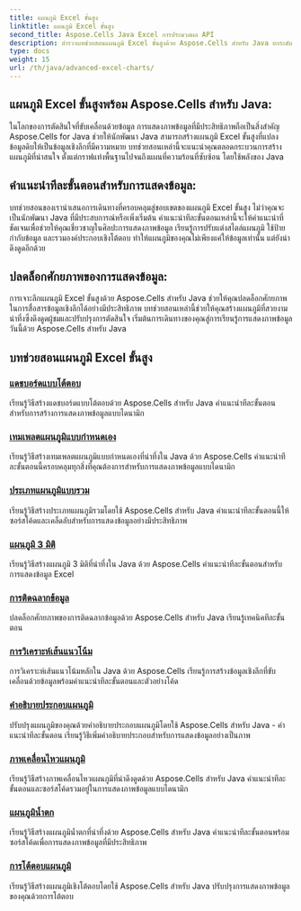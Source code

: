 ```yaml
---
title: แผนภูมิ Excel ขั้นสูง
linktitle: แผนภูมิ Excel ขั้นสูง
second_title: Aspose.Cells Java Excel การประมวลผล API
description: สำรวจบทช่วยสอนแผนภูมิ Excel ขั้นสูงด้วย Aspose.Cells สำหรับ Java ยกระดับทักษะการแสดงภาพข้อมูลของคุณทีละขั้นตอน มาสเตอร์กราฟวันนี้!
type: docs
weight: 15
url: /th/java/advanced-excel-charts/
---
```


## แผนภูมิ Excel ขั้นสูงพร้อม Aspose.Cells สำหรับ Java:

ในโลกของการตัดสินใจที่ขับเคลื่อนด้วยข้อมูล การแสดงภาพข้อมูลที่มีประสิทธิภาพถือเป็นสิ่งสำคัญ Aspose.Cells for Java ช่วยให้นักพัฒนา Java สามารถสร้างแผนภูมิ Excel ขั้นสูงที่แปลงข้อมูลดิบให้เป็นข้อมูลเชิงลึกที่มีความหมาย บทช่วยสอนเหล่านี้จะแนะนำคุณตลอดกระบวนการสร้างแผนภูมิที่น่าสนใจ ตั้งแต่กราฟแท่งพื้นฐานไปจนถึงแผนที่ความร้อนที่ซับซ้อน โดยใช้พลังของ Java

## คำแนะนำทีละขั้นตอนสำหรับการแสดงข้อมูล:

บทช่วยสอนของเรานำเสนอการเดินทางที่ครอบคลุมสู่ขอบเขตของแผนภูมิ Excel ขั้นสูง ไม่ว่าคุณจะเป็นนักพัฒนา Java ที่มีประสบการณ์หรือเพิ่งเริ่มต้น คำแนะนำทีละขั้นตอนเหล่านี้จะให้คำแนะนำที่ชัดเจนเพื่อช่วยให้คุณเชี่ยวชาญในศิลปะการแสดงภาพข้อมูล เรียนรู้การปรับแต่งสไตล์แผนภูมิ ใช้ป้ายกำกับข้อมูล และรวมองค์ประกอบเชิงโต้ตอบ ทำให้แผนภูมิของคุณไม่เพียงแค่ให้ข้อมูลเท่านั้น แต่ยังน่าดึงดูดอีกด้วย

## ปลดล็อกศักยภาพของการแสดงข้อมูล:

การเจาะลึกแผนภูมิ Excel ขั้นสูงด้วย Aspose.Cells สำหรับ Java ช่วยให้คุณปลดล็อกศักยภาพในการสื่อสารข้อมูลเชิงลึกได้อย่างมีประสิทธิภาพ บทช่วยสอนเหล่านี้ช่วยให้คุณสร้างแผนภูมิที่สวยงามน่าทึ่งซึ่งดึงดูดผู้ชมและปรับปรุงการตัดสินใจ เริ่มต้นการเดินทางของคุณสู่การเรียนรู้การแสดงภาพข้อมูลวันนี้ด้วย Aspose.Cells สำหรับ Java

## บทช่วยสอนแผนภูมิ Excel ขั้นสูง
### [แดชบอร์ดแบบโต้ตอบ](./interactive-dashboards/)
เรียนรู้วิธีสร้างแดชบอร์ดแบบโต้ตอบด้วย Aspose.Cells สำหรับ Java คำแนะนำทีละขั้นตอนสำหรับการสร้างการแสดงภาพข้อมูลแบบไดนามิก
### [เทมเพลตแผนภูมิแบบกำหนดเอง](./custom-chart-templates/)
เรียนรู้วิธีสร้างเทมเพลตแผนภูมิแบบกำหนดเองที่น่าทึ่งใน Java ด้วย Aspose.Cells คำแนะนำทีละขั้นตอนนี้ครอบคลุมทุกสิ่งที่คุณต้องการสำหรับการแสดงภาพข้อมูลแบบไดนามิก
### [ประเภทแผนภูมิแบบรวม](./combined-chart-types/)
เรียนรู้วิธีสร้างประเภทแผนภูมิรวมโดยใช้ Aspose.Cells สำหรับ Java คำแนะนำทีละขั้นตอนนี้ให้ซอร์สโค้ดและเคล็ดลับสำหรับการแสดงข้อมูลอย่างมีประสิทธิภาพ
### [แผนภูมิ 3 มิติ](./3d-charts/)
เรียนรู้วิธีสร้างแผนภูมิ 3 มิติที่น่าทึ่งใน Java ด้วย Aspose.Cells คำแนะนำทีละขั้นตอนสำหรับการแสดงข้อมูล Excel
### [การติดฉลากข้อมูล](./data-labeling/)
ปลดล็อกศักยภาพของการติดฉลากข้อมูลด้วย Aspose.Cells สำหรับ Java เรียนรู้เทคนิคทีละขั้นตอน
### [การวิเคราะห์เส้นแนวโน้ม](./trendline-analysis/)
การวิเคราะห์เส้นแนวโน้มหลักใน Java ด้วย Aspose.Cells เรียนรู้การสร้างข้อมูลเชิงลึกที่ขับเคลื่อนด้วยข้อมูลพร้อมคำแนะนำทีละขั้นตอนและตัวอย่างโค้ด
### [คำอธิบายประกอบแผนภูมิ](./chart-annotations/)
ปรับปรุงแผนภูมิของคุณด้วยคำอธิบายประกอบแผนภูมิโดยใช้ Aspose.Cells สำหรับ Java - คำแนะนำทีละขั้นตอน เรียนรู้วิธีเพิ่มคำอธิบายประกอบสำหรับการแสดงข้อมูลอย่างเป็นภาพ
### [ภาพเคลื่อนไหวแผนภูมิ](./chart-animation/)
เรียนรู้วิธีสร้างภาพเคลื่อนไหวแผนภูมิที่น่าดึงดูดด้วย Aspose.Cells สำหรับ Java คำแนะนำทีละขั้นตอนและซอร์สโค้ดรวมอยู่ในการแสดงภาพข้อมูลแบบไดนามิก
### [แผนภูมิน้ำตก](./waterfall-charts/)
เรียนรู้วิธีสร้างแผนภูมิน้ำตกที่น่าทึ่งด้วย Aspose.Cells สำหรับ Java คำแนะนำทีละขั้นตอนพร้อมซอร์สโค้ดเพื่อการแสดงภาพข้อมูลที่มีประสิทธิภาพ
### [การโต้ตอบแผนภูมิ](./chart-interactivity/)
เรียนรู้วิธีสร้างแผนภูมิเชิงโต้ตอบโดยใช้ Aspose.Cells สำหรับ Java ปรับปรุงการแสดงภาพข้อมูลของคุณด้วยการโต้ตอบ